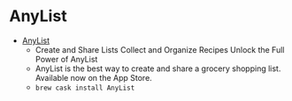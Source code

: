 # AnyList
- [AnyList](https://www.anylistapp.com/)
  -  Create and Share Lists Collect and Organize Recipes Unlock the Full Power of AnyList
  - AnyList is the best way to create and share a grocery shopping list. Available now on the App Store.
  - `brew cask install AnyList`
